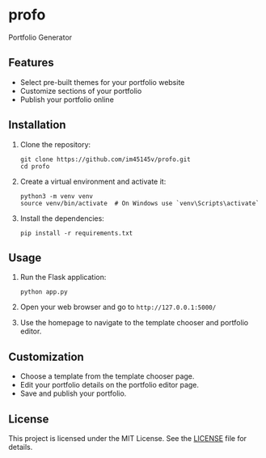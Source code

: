 # profo
Portfolio Generator

## Features

- Select pre-built themes for your portfolio website
- Customize sections of your portfolio
- Publish your portfolio online

## Installation

1. Clone the repository:
   ```
   git clone https://github.com/im45145v/profo.git
   cd profo
   ```

2. Create a virtual environment and activate it:
   ```
   python3 -m venv venv
   source venv/bin/activate  # On Windows use `venv\Scripts\activate`
   ```

3. Install the dependencies:
   ```
   pip install -r requirements.txt
   ```

## Usage

1. Run the Flask application:
   ```
   python app.py
   ```

2. Open your web browser and go to `http://127.0.0.1:5000/`

3. Use the homepage to navigate to the template chooser and portfolio editor.

## Customization

- Choose a template from the template chooser page.
- Edit your portfolio details on the portfolio editor page.
- Save and publish your portfolio.

## License

This project is licensed under the MIT License. See the [LICENSE](LICENSE) file for details.
